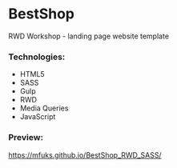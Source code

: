 # BestShop 
RWD Workshop - landing page website template

### Technologies:

- HTML5
- SASS
- Gulp
- RWD
- Media Queries
- JavaScript

### Preview:

https://mfuks.github.io/BestShop_RWD_SASS/